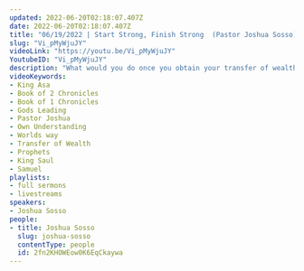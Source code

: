```yaml
---
updated: 2022-06-20T02:18:07.407Z
date: 2022-06-20T02:18:07.407Z
title: "06/19/2022 | Start Strong, Finish Strong  (Pastor Joshua Sosso)"
slug: "Vi_pMyWjuJY"
videoLink: "https://youtu.be/Vi_pMyWjuJY"
YoutubeID: "Vi_pMyWjuJY"
description: "What would you do once you obtain your transfer of wealth? Pastor Josh spoke about Asa, King of Judah who in his position of authority, started off strong tearing down all false idols and rebuilding Gods temple. After years of prosperity, leaning on his own understanding he created an alliance with Ben-Hadad, king of Syria, because of this action he was reprimanded by prophet Hanani which caused him to turn away from God. Even in his time of need he did not turn back to God, not even at death. It is so important to keep yourself in check in all that we do, to make sure that God is in the center of all our decisions. Don't let the world and our own understanding push us away from Gods prosperity. Let us continue to take our lives step by step by Gods leading, We started this walk, now lets finish it strong. This sermon was delivered by Pastor Joshua Sosso at Freedom Fellowship Church International on June 19, 2022."
videoKeywords:
- King Asa
- Book of 2 Chronicles
- Book of 1 Chronicles
- Gods Leading
- Pastor Joshua
- Own Understanding
- Worlds way
- Transfer of Wealth
- Prophets
- King Saul
- Samuel
playlists:
- full sermons
- livestreams
speakers:
- Joshua Sosso
people:
- title: Joshua Sosso
  slug: joshua-sosso
  contentType: people
  id: 2fn2KHOWEow0K6EqCkaywa
---
```

